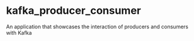 # kafka_producer_consumer
An application that showcases the interaction of producers and consumers with Kafka
